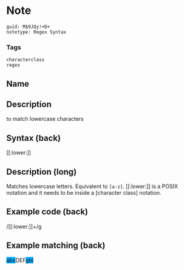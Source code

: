 # Note
```
guid: M$9JQy!+D+
notetype: Regex Syntax
```

### Tags
```
characterclass
regex
```

## Name


## Description
to match lowercase characters

## Syntax (back)
<div>
  [[:lower:]]
</div>

## Description (long)
Matches lowercase letters. Equivalent to <code>[a-z]</code>.
[[:lower:]] is a POSIX notation and it needs to be inside a
[character class] notation.

## Example code (back)
<div>
  /[[:lower:]]+/g
</div>

## Example matching (back)
<span style="background-color: rgb(0, 170,
255);">abc</span>DEF<span style="background-color: rgb(0, 170,
255);">ghi</span>
